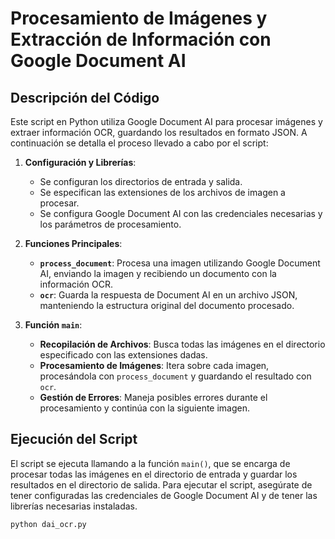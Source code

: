 # Procesamiento de Imágenes y Extracción de Información con Google Document AI

## Descripción del Código

Este script en Python utiliza Google Document AI para procesar imágenes y extraer información OCR, guardando los resultados en formato JSON. A continuación se detalla el proceso llevado a cabo por el script:

1. **Configuración y Librerías**:
   - Se configuran los directorios de entrada y salida.
   - Se especifican las extensiones de los archivos de imagen a procesar.
   - Se configura Google Document AI con las credenciales necesarias y los parámetros de procesamiento.

2. **Funciones Principales**:
   - **`process_document`**: Procesa una imagen utilizando Google Document AI, enviando la imagen y recibiendo un documento con la información OCR.
   - **`ocr`**: Guarda la respuesta de Document AI en un archivo JSON, manteniendo la estructura original del documento procesado.

3. **Función `main`**:
   - **Recopilación de Archivos**: Busca todas las imágenes en el directorio especificado con las extensiones dadas.
   - **Procesamiento de Imágenes**: Itera sobre cada imagen, procesándola con `process_document` y guardando el resultado con `ocr`.
   - **Gestión de Errores**: Maneja posibles errores durante el procesamiento y continúa con la siguiente imagen.

## Ejecución del Script

El script se ejecuta llamando a la función `main()`, que se encarga de procesar todas las imágenes en el directorio de entrada y guardar los resultados en el directorio de salida. Para ejecutar el script, asegúrate de tener configuradas las credenciales de Google Document AI y de tener las librerías necesarias instaladas.

```bash
python dai_ocr.py
```
